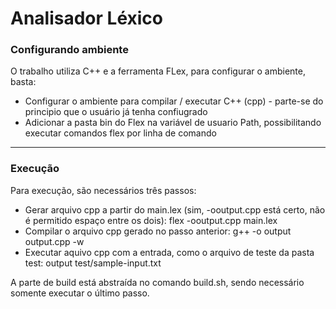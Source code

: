# Analisador Léxico

### Configurando ambiente
O trabalho utiliza C++ e a ferramenta FLex, para configurar o ambiente, basta:
* Configurar o ambiente para compilar / executar C++ (cpp) - parte-se do principio que o usuário já tenha confiugrado
* Adicionar a pasta bin do Flex na variável de usuario Path, possibilitando executar comandos flex por linha de comando

------

### Execução
Para execução, são necessários três passos:
* Gerar arquivo cpp a partir do main.lex (sim, -ooutput.cpp está certo, não é permitido espaço entre os dois): flex -ooutput.cpp main.lex 
* Compilar o arquivo cpp gerado no passo anterior: g++ -o output output.cpp -w
* Executar aquivo cpp com a entrada, como o arquivo de teste da pasta test: output test/sample-input.txt

A parte de build está abstraída no comando build.sh, sendo necessário somente executar o último passo.